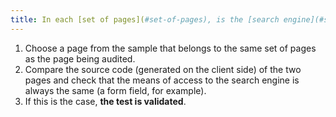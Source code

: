 ```yaml
---
title: In each [set of pages](#set-of-pages), is the [search engine](#search-engine-internal-to-a-website) accessible from an identical functionality?
---
```


1. Choose a page from the sample that belongs to the same set of pages as the page being audited.
2. Compare the source code (generated on the client side) of the two pages and check that the means of access to the search engine is always the same (a form field, for example).
3. If this is the case, **the test is validated**.
